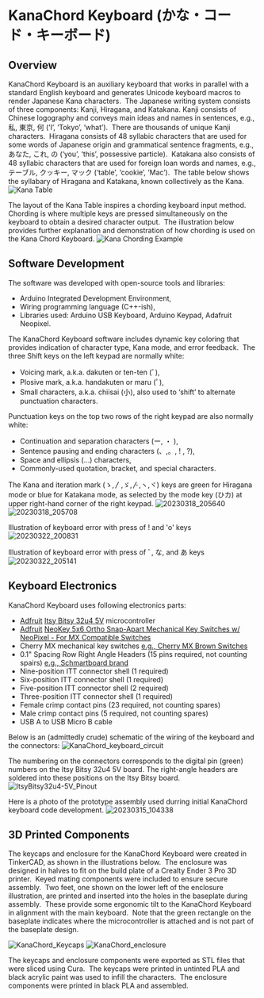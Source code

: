 # KanaChord Keyboard (かな・コード・キーボード)
## Overview
KanaChord Keyboard is an auxiliary keyboard that works in parallel with a standard English keyboard and generates Unicode keyboard macros to render Japanese Kana characters.  The Japanese writing system consists of three components: Kanji, Hiragana, and Katakana. Kanji consists of Chinese logography and conveys main ideas and names in sentences, e.g., 私, 東京, 何 (‘I’, ‘Tokyo’, ‘what’).  There are thousands of unique Kanji characters.  Hiragana consists of 48 syllabic characters that are used for some words of Japanese origin and grammatical sentence fragments, e.g., あなた, これ, の (‘you’, ‘this’, possessive particle).  Katakana also consists of 48 syllabic characters that are used for foreign loan words and names, e.g., テーブル, クッキー, マック (‘table’, ‘cookie’, ‘Mac’).  The table below shows the syllabary of Hiragana and Katakana, known collectively as the Kana.
![Kana Table](https://github.com/maccody/KanaChord/assets/17059321/9cd2e0d3-35b2-4e8d-afc0-48902b5663b5)

The layout of the Kana Table inspires a chording keyboard input method. Chording is where multiple keys are pressed simultaneously on the keyboard to obtain a desired character output.  The illustration below provides further explanation and demonstration of how chording is used on the Kana Chord Keyboard.
![Kana Chording Example](https://github.com/maccody/KanaChord/assets/17059321/28a0261d-a850-44c0-8041-38e712184cdf)

## Software Development
The software was developed with open-source tools and libraries:
- Arduino Integrated Development Environment,
- Wiring programming language (C++-ish),
- Libraries used: Arduino USB Keyboard, Arduino Keypad, Adafruit Neopixel.

The KanaChord Keyboard software includes dynamic key coloring that provides indication of character type, Kana mode, and error feedback.  The three Shift keys on the left keypad are normally white:
- Voicing mark, a.k.a. dakuten or ten-ten (ﾞ),
- Plosive mark, a.k.a. handakuten or maru (ﾟ),
- Small characters, a.k.a. chiisai (小), also used to ‘shift’ to alternate punctuation characters.

Punctuation keys on the top two rows of the right keypad are also normally white:
- Continuation and separation characters (ー, ・ ),
- Sentence pausing and ending characters (、,。, ! , ?),
- Space and ellipsis (…) characters,
- Commonly-used quotation, bracket, and special characters.

The Kana and iteration mark (ゝ,〳,ゞ,〴,ヽ,ヾ) keys are green for Hiragana mode or blue for Katakana mode, as selected by the mode key (ひカ) at upper right-hand corner of the right keypad.
![20230318_205640](https://github.com/maccody/KanaChord/assets/17059321/ff97c014-84e4-4272-921e-25d34306a08e)
![20230318_205708](https://github.com/maccody/KanaChord/assets/17059321/13aefc38-7ce3-475f-89a3-238944a63125)

Illustration of keyboard error with press of ! and 'o' keys
![20230322_200831](https://github.com/maccody/KanaChord/assets/17059321/178542a7-6032-462a-81f3-f55750371a6d)

Illustration of keyboard error with press of ﾞ, な, and あ keys
![20230322_205141](https://github.com/maccody/KanaChord/assets/17059321/4bdc44d7-9c5f-4fe7-92b0-0d6acc72a206)

## Keyboard Electronics
KanaChord Keyboard uses following electronics parts:
- [Adfruit](https://www.adafruit.com) [Itsy Bitsy 32u4 5V](https://www.adafruit.com/product/3677) microcontroller
- [Adfruit](https://www.adafruit.com) [NeoKey 5x6 Ortho Snap-Apart Mechanical Key Switches w/ NeoPixel - For MX Compatible Switches](https://www.adafruit.com/product/5157)
- Cherry MX mechanical key switches [e.g., Cherry MX Brown Switches](https://www.cherrymx.de/en/cherry-mx/mx-original/mx-brown.html)
- 0.1" Spacing Row Right Angle Headers (15 pins required, not counting spairs) [e.g., Schmartboard brand](https://schmartboard.com/qty-10-0-1-spacing-40-single-row-right-angle-headers-920-0076-01/)
- Nine-position ITT connector shell (1 required) 
- Six-position ITT connector shell (1 required)
- Five-position ITT connector shell (2 required)
- Three-position ITT connector shell (1 required)
- Female crimp contact pins (23 required, not counting spares)
- Male crimp contact pins (5 required, not counting spares)
- USB A to USB Micro B cable

Below is an (admittedly crude) schematic of the wiring of the keyboard and the connectors:
![KanaChord_keyboard_circuit](https://github.com/maccody/KanaChord/assets/17059321/051a43f7-1a26-48e3-bedd-93266b0b7eaa)

The numbering on the connectors corresponds to the digital pin (green) numbers on the Itsy Bitsy 32u4 5V board.  The right-angle headers are soldered into these positions on the Itsy Bitsy board.
![ItsyBitsy32u4-5V_Pinout](https://github.com/maccody/KanaChord/assets/17059321/368507ac-0de2-422d-badb-0200d922d985)

Here is a photo of the prototype assembly used durring initial KanaChord keyboard code development.
![20230315_104338](https://github.com/maccody/KanaChord/assets/17059321/d0d42a97-7489-4146-944f-17b9951dcf35)

## 3D Printed Components
The keycaps and enclosure for the KanaChord Keyboard were created in TinkerCAD, as shown in the illustrations below.  The enclosure was designed in halves to fit on the build plate of a Crealty Ender 3 Pro 3D printer.  Keyed mating components were included to ensure secure assembly.  Two feet, one shown on the lower left of the enclosure illustration, are printed and inserted into the holes in the baseplate during assembly.  These provide some ergonomic tilt to the KanaChord Keyboard in alignment with the main keyboard.  Note that the green rectangle on the baseplate indicates where the microcontroller is attached and is not part of the baseplate design.

![KanaChord_Keycaps](https://github.com/maccody/KanaChord/assets/17059321/93afd88c-73b2-4089-8cf6-816c1f5a1629)
![KanaChord_enclosure](https://github.com/maccody/KanaChord/assets/17059321/e6565c8f-9f96-4970-b865-d092f926ca26)

The keycaps and enclosure components were exported as STL files that were sliced using Cura.  The keycaps were printed in untinted PLA and black acrylic paint was used to infill the characters.  The enclosure components were printed in black PLA and assembled.

